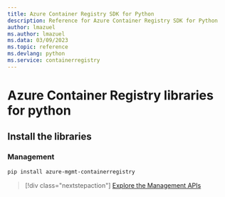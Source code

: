 ```yaml
---
title: Azure Container Registry SDK for Python
description: Reference for Azure Container Registry SDK for Python
author: lmazuel
ms.author: lmazuel
ms.data: 03/09/2023
ms.topic: reference
ms.devlang: python
ms.service: containerregistry
---
```

# Azure Container Registry libraries for python

## Install the libraries


### Management

```bash
pip install azure-mgmt-containerregistry
```
> [!div class="nextstepaction"]
> [Explore the Management APIs](/python/api/overview/azure/containerregistry/management)